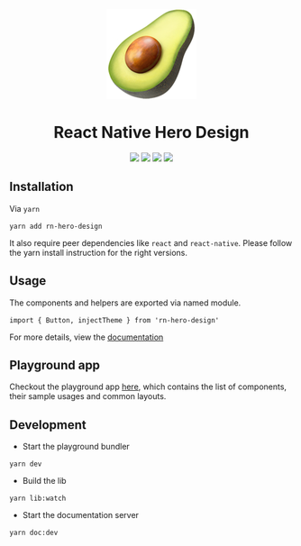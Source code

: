 <p align="center">
  <img src="./images/2556.png">
</p>

<h1 align="center">React Native Hero Design</h1>

<p align="center">
  <a href="https://circleci.com/gh/Thinkei/rn-hero-design/tree/release"><img src="https://circleci.com/gh/Thinkei/rn-hero-design/tree/release.svg?style=svg&circle-token=52ed450e362fea681befc130245b1914c2b676b0"></a>
  <img src="https://img.shields.io/badge/node-10.16.0-brightgreen">
  <img src="https://img.shields.io/badge/npm-6.9.0-red">
  <img src="https://img.shields.io/badge/yarn-1.10.1-blue">
</p>

## Installation

Via `yarn`
```
yarn add rn-hero-design
```
It also require peer dependencies like `react` and `react-native`. Please follow the yarn install instruction for the right versions.

## Usage

The components and helpers are exported via named module.
```
import { Button, injectTheme } from 'rn-hero-design'
```
For more details, view the [documentation](http://mobile.hero-design.surge.sh)

## Playground app

Checkout the playground app [here](https://exp.host/@toan2406/rn-hero-design), which contains the list of components, their sample usages and common layouts.

## Development

- Start the playground bundler
```
yarn dev
```
- Build the lib
```
yarn lib:watch
```
- Start the documentation server
```
yarn doc:dev
```
